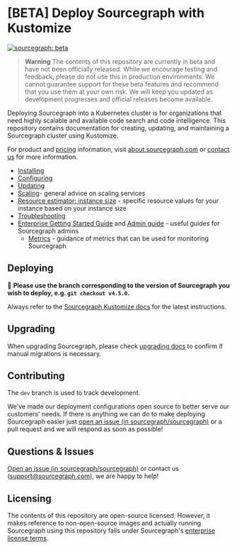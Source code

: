 # [BETA] Deploy Sourcegraph with Kustomize

[![sourcegraph: beta](https://img.shields.io/badge/sourcegraph-beta-blue.svg)](https://sourcegraph.com/github.com/sourcegraph/deploy-sourcegrap-k8s)

> **Warning**
> The contents of this repository are currently in beta and have not been officially released. While we encourage testing and feedback, please do not use this in production environments. We cannot guarantee support for these beta features and recommend that you use them at your own risk. We will keep you updated as development progresses and official releases become available.

Deploying Sourcegraph into a Kubernetes cluster is for organizations that need highly scalable and
available code search and code intelligence. This repository contains documentation for creating,
updating, and maintaining a Sourcegraph cluster using Kustomize.

For product and [pricing](https://about.sourcegraph.com/pricing/) information, visit
[about.sourcegraph.com](https://about.sourcegraph.com) or [contact
us](https://about.sourcegraph.com/contact/sales) for more information.

- [Installing](https://docs.sourcegraph.com/admin/deploy/kubernetes)
- [Configuring](https://docs.sourcegraph.com/admin/deploy/kubernetes/kustomize/configure)
- [Updating](https://docs.sourcegraph.com/admin/updates/kubernetes)
- [Scaling](https://docs.sourcegraph.com/admin/deploy/scale)- general advice on scaling services
- [Resource estimator: instance size](https://docs.sourcegraph.com/admin/deploy/instance-size) - specific resource values for your instance based on your instance size
- [Troubleshooting](https://docs.sourcegraph.com/admin/install/kubernetes/troubleshoot)
- [Enterprise Getting Started Guide](https://docs.sourcegraph.com/adopt/enterprise_getting_started_guide#kubernetes-admin) and [Admin guide](https://docs.sourcegraph.com/admin) - useful guides for Sourcegraph admins
  - [Metrics](https://docs.sourcegraph.com/admin/observability/metrics) - guidance of metrics that can be used for monitoring Sourcegraph

## Deploying

🚨 **Please use the branch corresponding to the version of Sourcegraph you wish to deploy, e.g. `git checkout v4.5.0`.**

Always refer to the [Sourcegraph Kustomize docs](https://docs.sourcegraph.com/admin/deploy/kubernetes/kustomize) for the latest instructions.

## Upgrading

When upgrading Sourcegraph, please check [upgrading docs](https://docs.sourcegraph.com/admin/updates/kubernetes) to confirm if manual migrations is necessary.

## Contributing

The `dev` branch is used to track development.

We've made our deployment configurations open source to better serve our customers' needs. If there is anything we can do to make deploying Sourcegraph easier just [open an issue (in sourcegraph/sourcegraph)](https://github.com/sourcegraph/sourcegraph/issues/new?assignees=&labels=deploy-sourcegraph-k8s&template=deploy-sourcegraph.md&title=%5Bdeploy-sourcegraph-k8s%5D) or a pull request and we will respond as soon as possible!

## Questions & Issues

[Open an issue (in sourcegraph/sourcegraph)](https://github.com/sourcegraph/sourcegraph/issues/new?assignees=&labels=deploy-sourcegraph-k8s&template=deploy-sourcegraph.md&title=%5Bdeploy-sourcegraph%5D) or contact us (support@sourcegraph.com), we are happy to help!

## Licensing

The contents of this repository are open-source licensed. However, it makes reference to non-open-source images and actually running Sourcegraph using this repository falls under Sourcegraph's [enterprise license terms](https://about.sourcegraph.com/pricing/).
